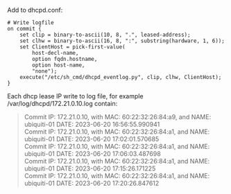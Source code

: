 Add to dhcpd.conf:
```
# Write logfile
on commit {
    set clip = binary-to-ascii(10, 8, ".", leased-address);
    set clhw = binary-to-ascii(16, 8, ":", substring(hardware, 1, 6));
    set ClientHost = pick-first-value(
        host-decl-name,
        option fqdn.hostname,
        option host-name,
        "none");
    execute("/etc/sh_cmd/dhcpd_eventlog.py", clip, clhw, ClientHost);
}
```

Each dhcp lease IP write to log file, for example /var/log/dhcpd/172.21.0.10.log contain:

>Commit IP: 172.21.0.10, with MAC: 60:22:32:26:84:a9, and NAME: ubiquiti-01 DATE: 2023-06-20 16:56:55.990941<br />
>Commit IP: 172.21.0.10, with MAC: 60:22:32:26:84:a1, and NAME: ubiquiti-01 DATE: 2023-06-20 17:02:01.570685<br />
>Commit IP: 172.21.0.10, with MAC: 60:22:32:26:84:a1, and NAME: ubiquiti-01 DATE: 2023-06-20 17:06:03.487698<br />
>Commit IP: 172.21.0.10, with MAC: 60:22:32:26:84:a1, and NAME: ubiquiti-01 DATE: 2023-06-20 17:15:26.171225<br />
>Commit IP: 172.21.0.10, with MAC: 60:22:32:26:84:a1, and NAME: ubiquiti-01 DATE: 2023-06-20 17:20:26.847612<br />
